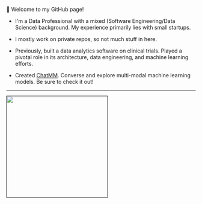 <!--
**sbarman25/sbarman25** is a ✨ _special_ ✨ repository because its `README.md` (this file) appears on your GitHub profile.

Here are some ideas to get you started:

- 🔭 I’m currently working on ...
- 🌱 I’m currently learning ...
- 👯 I’m looking to collaborate on ...
- 🤔 I’m looking for help with ...
- 💬 Ask me about ...
- 📫 How to reach me: ...
- 😄 Pronouns: ...
- ⚡ Fun fact: ...
-->

👋 Welcome to my GitHub page!

- I'm a Data Professional with a mixed (Software Engineering/Data Science) background. My experience primarily lies with small startups.

- I mostly work on private repos, so not much stuff in here.

- Previously, built a data analytics software on clinical trials. Played a pivotal role in its architecture, data engineering, and machine learning efforts.

- Created [ChatMM](https://chat.nkubed.io/). Converse and explore multi-modal machine learning models. Be sure to check it out!

---

<!-- 
ranking_index = (byte_count ^ size_weight) * (repo_count ^ count_weight)
the distribution of files across repos is a representative metric than size as it inflates towards jupyter notebook
-->
<a href="">
  <img height=270 align="center" src="https://github-readme-stats.vercel.app/api/top-langs/?username=sbarman25&layout=pie&theme=dark&size_weight=0&count_weight=1&langs_count=10"/>
</a>
